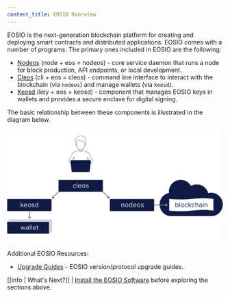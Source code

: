 ```yaml
---
content_title: EOSIO Overview
---
```


EOSIO is the next-generation blockchain platform for creating and deploying smart contracts and distributed applications. EOSIO comes with a number of programs. The primary ones included in EOSIO are the following:

* [Nodeos](01_nodeos/index.md) (node + eos = nodeos)  - core service daemon that runs a node for block production, API endpoints, or local development.
* [Cleos](02_cleos/index.md) (cli + eos = cleos) - command line interface to interact with the blockchain (via `nodeos`) and manage wallets (via `keosd`).
* [Keosd](03_keosd/index.md) (key + eos = keosd) - component that manages EOSIO keys in wallets and provides a secure enclave for digital signing.

The basic relationship between these components is illustrated in the diagram below.

![EOSIO components](eosio_components.png)

Additional EOSIO Resources:
* [Upgrade Guides](20_upgrade-guides/index.md) - EOSIO version/protocol upgrade guides.

[[info | What's Next?]]
| [Install the EOSIO Software](00_install/index.md) before exploring the sections above.
